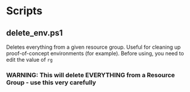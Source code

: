 # Scripts

## delete_env.ps1

Deletes everything from a given resource group.  Useful for cleaning up proof-of-concept environments (for example).  Before using, you need to edit the value of `rg`

### WARNING: This will delete EVERYTHING from a Resource Group - use this very carefully
